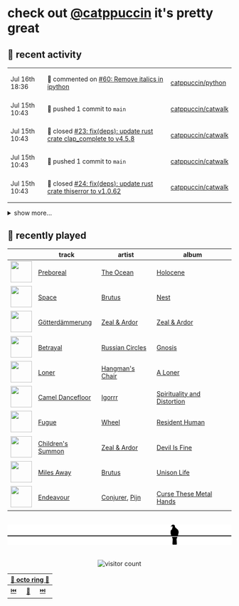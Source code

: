 # check out [@catppuccin](https://github.com/catppuccin) it's pretty great

## 📅 recent activity

<!-- SCRIPT:REPLACE:GITHUB -->
<table>
<tbody>
<tr>
<td><span title='2024-07-16T18:36:53+00:00'>Jul 16th 18:36</span></td>
<td>

💬 commented on [#60: Remove italics in ipython](https://github.com/catppuccin/python/issues/60)

</td>
<td>

[catppuccin/python](https://github.com/catppuccin/python)

</td>
</tr>
<tr>
<td><span title='2024-07-15T10:43:18+00:00'>Jul 15th 10:43</span></td>
<td>

🚢 pushed 1 commit to `main`

</td>
<td>

[catppuccin/catwalk](https://github.com/catppuccin/catwalk)

</td>
</tr>
<tr>
<td><span title='2024-07-15T10:43:17+00:00'>Jul 15th 10:43</span></td>
<td>

🎉 closed [#23: fix(deps): update rust crate clap_complete to v4.5.8](https://github.com/catppuccin/catwalk/pull/23)

</td>
<td>

[catppuccin/catwalk](https://github.com/catppuccin/catwalk)

</td>
</tr>
<tr>
<td><span title='2024-07-15T10:43:09+00:00'>Jul 15th 10:43</span></td>
<td>

🚢 pushed 1 commit to `main`

</td>
<td>

[catppuccin/catwalk](https://github.com/catppuccin/catwalk)

</td>
</tr>
<tr>
<td><span title='2024-07-15T10:43:08+00:00'>Jul 15th 10:43</span></td>
<td>

🎉 closed [#24: fix(deps): update rust crate thiserror to v1.0.62](https://github.com/catppuccin/catwalk/pull/24)

</td>
<td>

[catppuccin/catwalk](https://github.com/catppuccin/catwalk)

</td>
</tr>
</tbody>
</table>

<details>
<summary>show more...</summary>
<table>
<tbody>
<tr>
<td><span title='2024-07-15T10:42:56+00:00'>Jul 15th 10:42</span></td>
<td>

🚢 pushed 1 commit to `main`

</td>
<td>

[catppuccin/whiskers](https://github.com/catppuccin/whiskers)

</td>
</tr>
<tr>
<td><span title='2024-07-15T10:42:56+00:00'>Jul 15th 10:42</span></td>
<td>

🎉 closed [#31: fix(deps): update rust crate thiserror to v1.0.62](https://github.com/catppuccin/whiskers/pull/31)

</td>
<td>

[catppuccin/whiskers](https://github.com/catppuccin/whiskers)

</td>
</tr>
<tr>
<td><span title='2024-07-15T10:42:47+00:00'>Jul 15th 10:42</span></td>
<td>

🚢 pushed 1 commit to `main`

</td>
<td>

[catppuccin/toolbox](https://github.com/catppuccin/toolbox)

</td>
</tr>
<tr>
<td><span title='2024-07-15T10:42:46+00:00'>Jul 15th 10:42</span></td>
<td>

🎉 closed [#246: chore(deps): update dependency ajv to v8.17.1](https://github.com/catppuccin/toolbox/pull/246)

</td>
<td>

[catppuccin/toolbox](https://github.com/catppuccin/toolbox)

</td>
</tr>
<tr>
<td><span title='2024-07-15T10:42:09+00:00'>Jul 15th 10:42</span></td>
<td>

🚢 pushed 1 commit to `main`

</td>
<td>

[catppuccin/python](https://github.com/catppuccin/python)

</td>
</tr>
<tr>
<td><span title='2024-07-15T10:42:08+00:00'>Jul 15th 10:42</span></td>
<td>

🎉 closed [#59: chore(deps): update dependency ruff to v0.5.2](https://github.com/catppuccin/python/pull/59)

</td>
<td>

[catppuccin/python](https://github.com/catppuccin/python)

</td>
</tr>
<tr>
<td><span title='2024-07-15T10:42:04+00:00'>Jul 15th 10:42</span></td>
<td>

🔍 reviewed [#59: chore(deps): update dependency ruff to v0.5.2](https://github.com/catppuccin/python/pull/59)

</td>
<td>

[catppuccin/python](https://github.com/catppuccin/python)

</td>
</tr>
<tr>
<td><span title='2024-07-13T15:15:45+00:00'>Jul 13th 15:15</span></td>
<td>

💬 commented on [#2: refactor: use whiskers](https://github.com/catppuccin/flow-launcher/pull/2)

</td>
<td>

[catppuccin/flow-launcher](https://github.com/catppuccin/flow-launcher)

</td>
</tr>
<tr>
<td><span title='2024-07-11T14:21:07+00:00'>Jul 11th 14:21</span></td>
<td>

🚢 pushed 1 commit to `colour-flavour-names`

</td>
<td>

[catppuccin/python](https://github.com/catppuccin/python)

</td>
</tr>
<tr>
<td><span title='2024-07-11T14:16:49+00:00'>Jul 11th 14:16</span></td>
<td>

🚀 opened [#58: feat: add FlavorName and ColorName enums](https://github.com/catppuccin/python/pull/58)

</td>
<td>

[catppuccin/python](https://github.com/catppuccin/python)

</td>
</tr>
<tr>
<td><span title='2024-07-09T11:40:04+00:00'>Jul 9th 11:40</span></td>
<td>

🚢 pushed 1 commit to `main`

</td>
<td>

[catppuccin/whiskers](https://github.com/catppuccin/whiskers)

</td>
</tr>
<tr>
<td><span title='2024-07-09T11:40:03+00:00'>Jul 9th 11:40</span></td>
<td>

🎉 closed [#30: fix(deps): update rust crate clap to v4.5.9](https://github.com/catppuccin/whiskers/pull/30)

</td>
<td>

[catppuccin/whiskers](https://github.com/catppuccin/whiskers)

</td>
</tr>
</tbody>
</table>
</details>
<!-- SCRIPT:REPLACE:GITHUB -->

## 🎵 recently played

<!-- SCRIPT:REPLACE:SPOTIFY -->
| | track | artist | album |
| - | - | - | - |
| <img src="https://i.scdn.co/image/ab67616d00004851ae1bfd87b2c9f8e048403e58" width="48" height="48"> | [Preboreal](https://open.spotify.com/track/6h4opbGz6a2CKw00Syr91I) | [The Ocean](https://open.spotify.com/artist/6fuALtryzj4cq7vkglKLxq) | [Holocene](https://open.spotify.com/track/6h4opbGz6a2CKw00Syr91I) |
| <img src="https://i.scdn.co/image/ab67616d00004851b33220e7f44bf9e4b5c256dd" width="48" height="48"> | [Space](https://open.spotify.com/track/0d3ENsWU1N7ABfwS1i6pep) | [Brutus](https://open.spotify.com/artist/7m63GptZSke3jGqCxR4rom) | [Nest](https://open.spotify.com/track/0d3ENsWU1N7ABfwS1i6pep) |
| <img src="https://i.scdn.co/image/ab67616d00004851c34c564cc80cf98e7391dd87" width="48" height="48"> | [Götterdämmerung](https://open.spotify.com/track/6pXKSo89ne9mbPInCWk8dw) | [Zeal & Ardor](https://open.spotify.com/artist/6yCjbLFZ9qAnWfsy9ujm5Y) | [Zeal & Ardor](https://open.spotify.com/track/6pXKSo89ne9mbPInCWk8dw) |
| <img src="https://i.scdn.co/image/ab67616d000048519e0c8794ade48c467e064be5" width="48" height="48"> | [Betrayal](https://open.spotify.com/track/612rCzCNbnmo3txoaEiklP) | [Russian Circles](https://open.spotify.com/artist/0AZ3VR0YbFcS0Kgei7L2QF) | [Gnosis](https://open.spotify.com/track/612rCzCNbnmo3txoaEiklP) |
| <img src="https://i.scdn.co/image/ab67616d00004851cf133b359344a22ec1342629" width="48" height="48"> | [Loner](https://open.spotify.com/track/3pa86MlDCVFktYVQlMusu4) | [Hangman's Chair](https://open.spotify.com/artist/3jmqk617nnjalSiZUCaaBi) | [A Loner](https://open.spotify.com/track/3pa86MlDCVFktYVQlMusu4) |
| <img src="https://i.scdn.co/image/ab67616d00004851bee3918143b9d6e5571239b4" width="48" height="48"> | [Camel Dancefloor](https://open.spotify.com/track/6QN0mXlZOwfQoFs5yu55Pg) | [Igorrr](https://open.spotify.com/artist/2p2uE4i92Dn4DkThfoKIB9) | [Spirituality and Distortion](https://open.spotify.com/track/6QN0mXlZOwfQoFs5yu55Pg) |
| <img src="https://i.scdn.co/image/ab67616d000048518e878249892f5f5de81dd706" width="48" height="48"> | [Fugue](https://open.spotify.com/track/7aU91HuOUH4y5hFG34WBRa) | [Wheel](https://open.spotify.com/artist/4msm1QtpV7zMReePhbEQ6H) | [Resident Human](https://open.spotify.com/track/7aU91HuOUH4y5hFG34WBRa) |
| <img src="https://i.scdn.co/image/ab67616d00004851caf3f09b0c0777eda7f33f8d" width="48" height="48"> | [Children's Summon](https://open.spotify.com/track/19AxtqWqG5I2k4J1AwvLdC) | [Zeal & Ardor](https://open.spotify.com/artist/6yCjbLFZ9qAnWfsy9ujm5Y) | [Devil Is Fine](https://open.spotify.com/track/19AxtqWqG5I2k4J1AwvLdC) |
| <img src="https://i.scdn.co/image/ab67616d00004851e85a24126a7b79e9c374bb81" width="48" height="48"> | [Miles Away](https://open.spotify.com/track/0Kqo0AYsZ7hSLVYldCwMKy) | [Brutus](https://open.spotify.com/artist/7m63GptZSke3jGqCxR4rom) | [Unison Life](https://open.spotify.com/track/0Kqo0AYsZ7hSLVYldCwMKy) |
| <img src="https://i.scdn.co/image/ab67616d00004851dc000fc92dbc948c816d60ea" width="48" height="48"> | [Endeavour](https://open.spotify.com/track/0HZpa8uOznXxk6uGirHHLo) | [Conjurer](https://open.spotify.com/artist/38eUVFRyGFT6VnEbaFRScQ), [Pijn](https://open.spotify.com/artist/088AzItIc1cw6IsZWCyLvw) | [Curse These Metal Hands](https://open.spotify.com/track/0HZpa8uOznXxk6uGirHHLo) |

<!-- SCRIPT:REPLACE:SPOTIFY -->

<br>

<div align="center">

<picture>
    <source media="(prefers-color-scheme: light)" srcset="assets/pigeon-light.svg">
    <source media="(prefers-color-scheme: dark)" srcset="assets/pigeon-dark.svg">
    <img alt="pigeon sitting on a wire" src="assets/pigeon-light.svg">
</picture>

<br>
<br>

![visitor count](https://profile-counter.glitch.me/backwardspy/count.svg)

<table>
    <thead>
        <th colspan="3"><a href="https://octo-ring.com">🐙 octo ring 🐙</a></th>
    </thead>
    <tbody>
        <td><a href="https://octo-ring.com/p/backwardspy/prev">⏮️</a></td>
        <td><a href="https://octo-ring.com/p/backwardspy/random">🔀</a></td>
        <td><a href="https://octo-ring.com/p/backwardspy/next">⏭️</a></td>
    </tbody>
</table>

</div>
